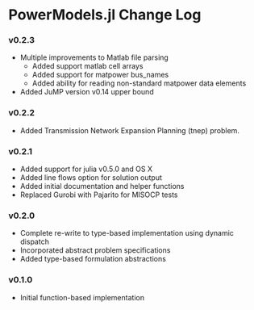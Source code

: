 PowerModels.jl Change Log 
=================

### v0.2.3
- Multiple improvements to Matlab file parsing
  - Added support matlab cell arrays
  - Added support for matpower bus_names
  - Added ability for reading non-standard matpower data elements
- Added JuMP version v0.14 upper bound 

### v0.2.2
- Added Transmission Network Expansion Planning (tnep) problem.

### v0.2.1
- Added support for julia v0.5.0 and OS X
- Added line flows option for solution output
- Added initial documentation and helper functions
- Replaced Gurobi with Pajarito for MISOCP tests

### v0.2.0
- Complete re-write to type-based implementation using dynamic dispatch
- Incorporated abstract problem specifications
- Added type-based formulation abstractions

### v0.1.0
- Initial function-based implementation

